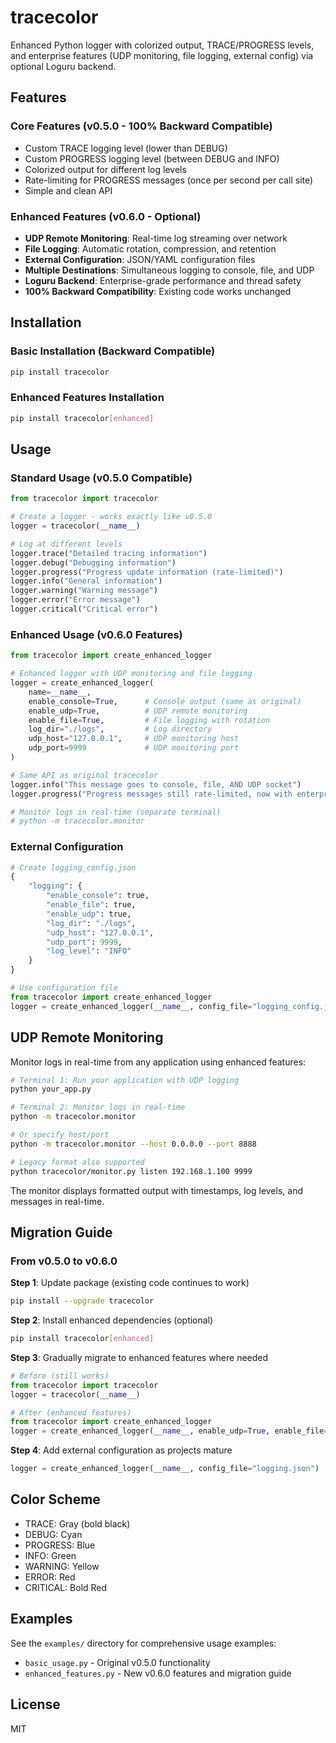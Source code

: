 # tracecolor

Enhanced Python logger with colorized output, TRACE/PROGRESS levels, and enterprise features (UDP monitoring, file logging, external config) via optional Loguru backend.

## Features

### Core Features (v0.5.0 - 100% Backward Compatible)
- Custom TRACE logging level (lower than DEBUG)
- Custom PROGRESS logging level (between DEBUG and INFO)
- Colorized output for different log levels
- Rate-limiting for PROGRESS messages (once per second per call site)
- Simple and clean API

### Enhanced Features (v0.6.0 - Optional)
- **UDP Remote Monitoring**: Real-time log streaming over network
- **File Logging**: Automatic rotation, compression, and retention
- **External Configuration**: JSON/YAML configuration files
- **Multiple Destinations**: Simultaneous logging to console, file, and UDP
- **Loguru Backend**: Enterprise-grade performance and thread safety
- **100% Backward Compatibility**: Existing code works unchanged

## Installation

### Basic Installation (Backward Compatible)
```bash
pip install tracecolor
```

### Enhanced Features Installation
```bash
pip install tracecolor[enhanced]
```

## Usage

### Standard Usage (v0.5.0 Compatible)
```python
from tracecolor import tracecolor

# Create a logger - works exactly like v0.5.0
logger = tracecolor(__name__)

# Log at different levels
logger.trace("Detailed tracing information")
logger.debug("Debugging information")
logger.progress("Progress update information (rate-limited)")
logger.info("General information")
logger.warning("Warning message")
logger.error("Error message")
logger.critical("Critical error")
```

### Enhanced Usage (v0.6.0 Features)
```python
from tracecolor import create_enhanced_logger

# Enhanced logger with UDP monitoring and file logging
logger = create_enhanced_logger(
    name=__name__,
    enable_console=True,      # Console output (same as original)
    enable_udp=True,          # UDP remote monitoring
    enable_file=True,         # File logging with rotation
    log_dir="./logs",         # Log directory
    udp_host="127.0.0.1",     # UDP monitoring host
    udp_port=9999             # UDP monitoring port
)

# Same API as original tracecolor
logger.info("This message goes to console, file, AND UDP socket")
logger.progress("Progress messages still rate-limited, now with enterprise backend")

# Monitor logs in real-time (separate terminal)
# python -m tracecolor.monitor
```

### External Configuration
```python
# Create logging_config.json
{
    "logging": {
        "enable_console": true,
        "enable_file": true,
        "enable_udp": true,
        "log_dir": "./logs",
        "udp_host": "127.0.0.1",
        "udp_port": 9999,
        "log_level": "INFO"
    }
}

# Use configuration file
from tracecolor import create_enhanced_logger
logger = create_enhanced_logger(__name__, config_file="logging_config.json")
```

## UDP Remote Monitoring

Monitor logs in real-time from any application using enhanced features:

```bash
# Terminal 1: Run your application with UDP logging
python your_app.py

# Terminal 2: Monitor logs in real-time
python -m tracecolor.monitor

# Or specify host/port
python -m tracecolor.monitor --host 0.0.0.0 --port 8888

# Legacy format also supported
python tracecolor/monitor.py listen 192.168.1.100 9999
```

The monitor displays formatted output with timestamps, log levels, and messages in real-time.

## Migration Guide

### From v0.5.0 to v0.6.0

**Step 1**: Update package (existing code continues to work)
```bash
pip install --upgrade tracecolor
```

**Step 2**: Install enhanced dependencies (optional)
```bash
pip install tracecolor[enhanced]
```

**Step 3**: Gradually migrate to enhanced features where needed
```python
# Before (still works)
from tracecolor import tracecolor
logger = tracecolor(__name__)

# After (enhanced features)
from tracecolor import create_enhanced_logger
logger = create_enhanced_logger(__name__, enable_udp=True, enable_file=True, log_dir="logs")
```

**Step 4**: Add external configuration as projects mature
```python
logger = create_enhanced_logger(__name__, config_file="logging.json")
```

## Color Scheme

- TRACE: Gray (bold black)
- DEBUG: Cyan
- PROGRESS: Blue
- INFO: Green
- WARNING: Yellow
- ERROR: Red
- CRITICAL: Bold Red

## Examples

See the `examples/` directory for comprehensive usage examples:
- `basic_usage.py` - Original v0.5.0 functionality
- `enhanced_features.py` - New v0.6.0 features and migration guide

## License

MIT